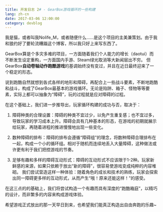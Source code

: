 ```yaml
---
title: 开发日志 2# - GearBox游戏循环的一些构建
lang: zh-cn
date: 2017-03-06 12:00:00
category: devblog
---
```


我是猫，或者叫我Nolife_M，或者随便什么……是这个项目的主美兼策划。由于我和狼约好了要轮流糟蹋这个博客，所以我只好上来写东西了。

GearBox算是个多灾多难的项目，一方面随着我们个人能力的增长（daotui）而不断发生设定重构，一方面国内手游、Steam绿光取消等大新闻层出不穷。
但GearBox**自动卷轴动作跑酷游戏**的基调始终没有变过，并且在近日最终迎来了一个稳定的形态。

说到跑酷自然就想到各式各样的地形和障碍，再配合上一些战斗要素，不断地跑酷和战斗，构成了GearBox最基本的游戏循环。无论是陷阱、箱子、怪物等等要素，实际上都可以抽象为“障碍”，玩的过程就是应对障碍的过程。

在这个基础上，我们进一步推导出，玩家循环构建的成功与否，取决于：

1. 障碍种类的合理设置：障碍的种类不宜过少，以免产生重复感；也不宜过多，导致玩家的学习成本上升。障碍会具有几种基本的形态，在游戏的初期就展示给玩家，再随着进程的推进慢慢地出现一些变化。

2. 数种障碍的排布：障碍的排布会遵循“障碍组”的理念，将数种障碍合理排布在一起，构成一个小的循环组。相对于随机而连续地丢入大量障碍，这种做法或许更有利于我们把控游戏的节奏。

3. 足够有趣和多样的障碍互动形式：障碍的互动形式不应该限于1-2种。玩家新鲜感的来源，如果只依赖于放出“新的障碍”，很容易使游戏变成纯粹的内容堆砌。
我们尝试营造这样一种体验：随着角色的成长和技术的熟练，玩家会探索出同一障碍更多样的互动形式，从而产生“哦！原来还能这样！”的感受。

在这三点的的基础上，我们将尝试构造一个有趣而具有深度的“跑酷箱庭”，以精巧的设计，而非繁多的内容来构成游戏体验。

希望游戏正式放出的那一天早日到来，也希望我们能真正构造出自由奔跑的乐趣~